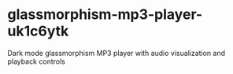 # glassmorphism-mp3-player-uk1c6ytk
Dark mode glassmorphism MP3 player with audio visualization and playback controls
